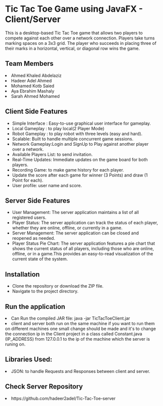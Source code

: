 <h1>Tic Tac Toe Game using JavaFX - Client/Server</h1>
This is a desktop-based Tic Tac Toe game that allows two players to compete against each other over a network connection. Players take turns marking spaces on a 3x3 grid. The player who succeeds in placing three of their marks in a horizontal, vertical, or diagonal row wins the game.
<h2>Team Members</h2>
  <li>Ahmed Khaled Abdelaziz</li>
  <li>Hadeer Adel Ahmed</li>
  <li>Mohamed Kotb Saied</li>
  <li>Aya Ebrahim Mashaly</li>
  <li>Sarah Ahmed Mohamed</li>

<h2>Client Side Features</h2>
<ul>
  <li>Simple Interface : Easy-to-use graphical user interface for gameplay.</li>
  <li>Local Gameplay : to play local(2 Player Mode)</li>
  <li>Robot Gameplay : to play robot with three levels (easy and hard).</li>
  <li>Scalable: Built to handle multiple concurrent game sessions.</li>
  <li>Network Gameplay:Login and SignUp to Play against another player over a network.</li>
  <li>Available Players List: to send invitation.</li>
  <li>Real-Time Updates: Immediate updates on the game board for both players.</li>
  <li>Recording Game: to make game history for each player.</li>
  <li>Update the score after each game for winner (3 Points) and draw (1 Point for each).</li>
  <li>User profile: user name and score.</li>
</ul>
<h2>Server Side Features</h2>
<ul>
  <li>User Management: The server application maintains a list of all registered users.</li>
  <li>Player Status: The server application can track the status of each player, whether they are online, offline, or currently in a game.</li>
  <li>Server Management: The server application can be closed and reopened as needed.</li>
  <li>Player Status Pie Chart: The server application features a pie chart that shows the current status of all players, including those who are online, offline, or in a game.This provides an easy-to-read visualization of the current state of the system.</li>
</ul>


<h2>Installation</h2>
<ul>
  <li>Clone the repository or download the ZIP file.</li>
  <li>Navigate to the project directory.</li>
</ul>
<h2>Run the application</h2>
 <li>Can Run the compiled JAR file: java -jar TicTacToeClient.jar</li>
 <li>client and server both run on the same machine if you want to run them on different machines one small change should be made and it's to change the connection ip in the Client            project in a class called Constant.java (IP_ADDRESS) from 127.0.0.1 to the ip of the machine which the server is runing on.</li>
  
<h2>Libraries Used:</h2>
<li>JSON: to handle Requests and Responses between client and server.</li>

<h2>Check Server Repository</h2>
<li>https://github.com/hadeer2adel/Tic-Tac-Toe-server</li>

